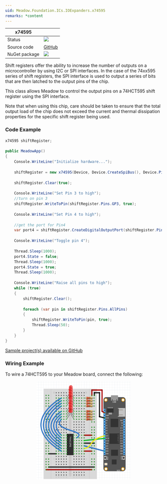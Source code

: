 ```yaml
---
uid: Meadow.Foundation.ICs.IOExpanders.x74595
remarks: *content
---
```


| x74595 | |
|--------|--------|
| Status | <img src="https://img.shields.io/badge/Working-brightgreen" style="width: auto; height: -webkit-fill-available;" /> |
| Source code | [GitHub](https://github.com/WildernessLabs/Meadow.Foundation/tree/master/Source/Meadow.Foundation.Peripherals/ICs.IOExpanders.x74595) |
| NuGet package | <a href="https://www.nuget.org/packages/Meadow.Foundation.ICs.IOExpanders.x74595/" target="_blank"><img src="https://img.shields.io/nuget/v/Meadow.Foundation.ICs.IOExpanders.x74595.svg?label=Meadow.Foundation.ICs.IOExpanders.x74595" /></a> |

Shift registers offer the ability to increase the number of outputs on a microcontroller by using I2C or SPI interfaces. In the case of the 74xx595 series of shift registers, the SPI interface is used to output a series of bits that are then latched to the output pins of the chip.

This class allows Meadow to control the output pins on a 74HCT595 shift register using the SPI interface.

Note that when using this chip, care should be taken to ensure that the total output load of the chip does not exceed the current and thermal dissipation properties for the specific shift register being used.

### Code Example

```csharp
x74595 shiftRegister;

public MeadowApp()
{
    Console.WriteLine("Initialize hardware...");

    shiftRegister = new x74595(Device, Device.CreateSpiBus(), Device.Pins.D00, 8);

    shiftRegister.Clear(true);

    Console.WriteLine("Set Pin 3 to high");
    //turn on pin 3
    shiftRegister.WriteToPin(shiftRegister.Pins.GP3, true);

    Console.WriteLine("Set Pin 4 to high");

    //get the port for Pin4
    var port4 = shiftRegister.CreateDigitalOutputPort(shiftRegister.Pins.GP4, true, Meadow.Hardware.OutputType.OpenDrain);

    Console.WriteLine("Toggle pin 4");

    Thread.Sleep(1000);
    port4.State = false;
    Thread.Sleep(1000);
    port4.State = true;
    Thread.Sleep(1000);

    Console.WriteLine("Raise all pins to high");
    while (true)
    {
        shiftRegister.Clear();

        foreach (var pin in shiftRegister.Pins.AllPins)
        {
            shiftRegister.WriteToPin(pin, true);
            Thread.Sleep(50);
        }
    }
}

```

[Sample project(s) available on GitHub](https://github.com/WildernessLabs/Meadow.Foundation/tree/master/Source/Meadow.Foundation.Peripherals/ICs.IOExpanders.x74595/Samples/ICs.IOExpanders.x74595_Sample)

### Wiring Example

To wire a 74HCT595 to your Meadow board, connect the following:

<img src="../../API_Assets/Meadow.Foundation.ICs.IOExpanders.x74595/x74595.svg" 
    style="width: 60%; display: block; margin-left: auto; margin-right: auto;" />




